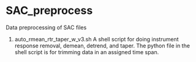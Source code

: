 # SAC_preprocess
Data preprocessing of SAC files

1. auto_rmean_rtr_taper_w_v3.sh
   A shell script for doing instrument response removal, demean, detrend, and taper.
   The python file in the shell script is for trimming data in an assigned time span.
   
